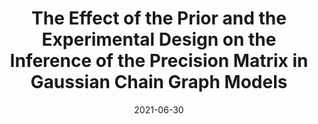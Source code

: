 ---
title: "The Effect of the Prior and the Experimental Design on the Inference of the Precision Matrix in Gaussian Chain Graph Models"
collection: preprints
permalink: /preprints/2021-CARexp
excerpt: 'Conditional Auto-Regression experimental design'
date: 2021-06-30
venue: 'arXiv (2021)'
paperurl: 'https://arxiv.org/abs/2107.01306'
citation: '<b>Shen, Yunyi</b>, and Solis-Lemus, Claudia*. "The Effect of the Prior and the Experimental Design on the Inference of the Precision Matrix in Gaussian Chain Graph Models." arXiv (2021). under revision'
---